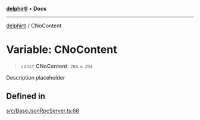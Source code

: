[**delphirtl**](../README.md) • **Docs**

***

[delphirtl](../globals.md) / CNoContent

# Variable: CNoContent

> `const` **CNoContent**: `204` = `204`

Description placeholder

## Defined in

[src/BaseJsonRpcServer.ts:68](https://github.com/chuacw/delphirtl/blob/80997f05fb80959294087b23c3624913ac7b46e9/src/BaseJsonRpcServer.ts#L68)
